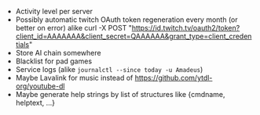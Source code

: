- Activity level per server
- Possibly automatic twitch OAuth token regeneration every month (or better on error)
    alike curl -X POST "https://id.twitch.tv/oauth2/token?client_id=AAAAAAA&client_secret=QAAAAAA&grant_type=client_credentials"
- Store AI chain somewhere
- Blacklist for pad games
- Service logs (alike `journalctl --since today -u Amadeus`)
- Maybe Lavalink for music instead of https://github.com/ytdl-org/youtube-dl
- Maybe generate help strings by list of structures like {cmdname, helptext, ...}
